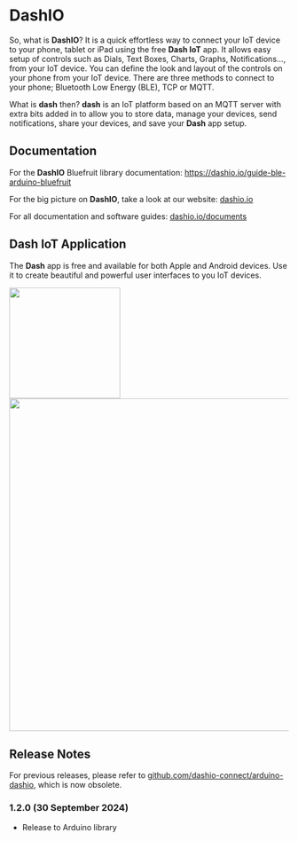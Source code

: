 # DashIO

So, what is **DashIO**? It is a quick effortless way to connect your IoT device to your phone, tablet or iPad using the free **Dash IoT** app. It allows easy setup of controls such as Dials, Text Boxes, Charts, Graphs, Notifications..., from your IoT device. You can define the look and layout of the controls on your phone from your IoT device. There are three methods to connect to your phone; Bluetooth Low Energy (BLE), TCP or MQTT.

What is **dash** then? **dash** is an IoT platform based on an MQTT server with extra bits added in to allow you to store data, manage your devices, send notifications, share your devices, and save your **Dash** app setup. 

## Documentation

For the **DashIO** Bluefruit library documentation: <a href="https://dashio.io/guide-ble-arduino-bluefruit">https://dashio.io/guide-ble-arduino-bluefruit</a>

For the big picture on **DashIO**, take a look at our website: <a href="https://dashio.io">dashio.io</a>

For all documentation and software guides: <a href="https://dashio.io/documents">dashio.io/documents</a>

## Dash IoT Application

The **Dash** app is free and available for both Apple and Android devices. Use it to create beautiful and powerful user interfaces to you IoT devices.


<img src="https://dashio.io/wp-content/uploads/2020/11/IMG_4154.jpeg" width="200" />

<img src="https://dashio.io/wp-content/uploads/2020/12/IMG_4203.jpeg" width="600" />

## Release Notes

For previous releases, please refer to <a href="https://github.com/dashio-connect/arduino-dashio">github.com/dashio-connect/arduino-dashio</a>, which is now obsolete.

### 1.2.0 (30 September 2024)

- Release to Arduino library
